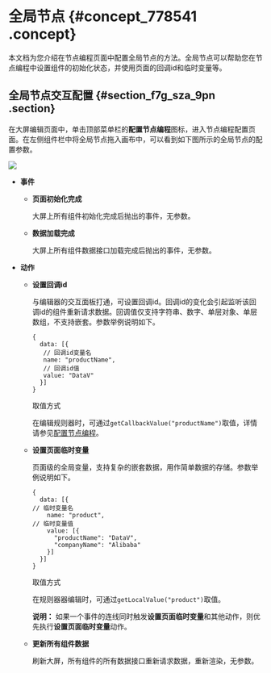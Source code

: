 # 全局节点 {#concept_778541 .concept}

本文档为您介绍在节点编程页面中配置全局节点的方法。全局节点可以帮助您在节点编程中设置组件的初始化状态，并使用页面的回调id和临时变量等。

## 全局节点交互配置 {#section_f7g_sza_9pn .section}

在大屏编辑页面中，单击顶部菜单栏的**配置节点编程**图标，进入节点编程配置页面。在左侧组件栏中将全局节点拖入画布中，可以看到如下图所示的全局节点的配置参数。

![](http://static-aliyun-doc.oss-cn-hangzhou.aliyuncs.com/assets/img/630434/156204975550419_zh-CN.jpg)

-   **事件** 
    -   **页面初始化完成** 

        大屏上所有组件初始化完成后抛出的事件，无参数。

    -   **数据加载完成** 

        大屏上所有组件数据接口加载完成后抛出的事件，无参数。

-   **动作** 
    -   **设置回调id** 

        与编辑器的交互面板打通，可设置回调id。回调id的变化会引起监听该回调id的组件重新请求数据。回调值仅支持字符串、数字、单层对象、单层数组，不支持嵌套。参数举例说明如下。

        ``` {#codeblock_8l5_3vi_y47}
        {  
          data: [{    
           // 回调id变量名    
           name: "productName",    
           // 回调id值    
           value: "DataV"  
          }]
        }
        ```

        取值方式

        在编辑规则器时，可通过`getCallbackValue("productName")`取值，详情请参见[配置节点编程](cn.zh-CN/用户指南/节点编程使用说明/配置节点编程.md#)。

    -   **设置页面临时变量** 

        页面级的全局变量，支持复杂的嵌套数据，用作简单数据的存储。参数举例说明如下。

        ``` {#codeblock_z4t_4pg_n06}
        {
          data: [{
        // 临时变量名
            name: "product",
        // 临时变量值
            value: [{
              "productName": "DataV",
              "companyName": "Alibaba"
            }]
          }]
        }
        ```

        取值方式

        在规则器器编辑时，可通过`getLocalValue("product")`取值。

        **说明：** 如果一个事件的连线同时触发**设置页面临时变量**和其他动作，则优先执行**设置页面临时变量**动作。

    -   **更新所有组件数据** 

        刷新大屏，所有组件的所有数据接口重新请求数据，重新渲染，无参数。


